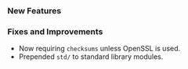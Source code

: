### New Features


### Fixes and Improvements

* Now requiring `checksums` unless OpenSSL is used.
* Prepended `std/` to standard library modules.
